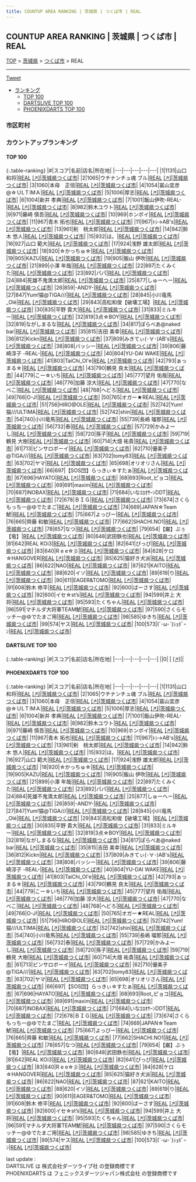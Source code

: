 ```yaml
---
title: COUNTUP AREA RANKING | 茨城県 | つくば市 | REAL
---
```

## COUNTUP AREA RANKING | 茨城県 | つくば市 | REAL

[TOP](/darts/rank/) > [茨城県](/darts/rank/茨城県/) > [つくば市](/darts/rank/茨城県/つくば市/) > REAL

___

<a href="https://twitter.com/share?ref_src=twsrc%5Etfw" data-text="COUNTUP AREA RANKING | 茨城県つくば市REAL" class="twitter-share-button" data-hashtags="DARTSLIVE,PHOENIXDARTS,darts,ダーツ" data-show-count="false">Tweet</a>

* [ランキング](#カウントアップランキング)
    * [TOP 100](#top-100)
    * [DARTSLIVE TOP 100](#dartslive-top-100)
    * [PHOENIXDARTS TOP 100](#phoenixdarts-top-100)

### 市区町村

<ul>

</ul>

### カウントアップランキング

#### TOP 100



{:.table-ranking}
|#|スコア|名前|店名|所在地|
|---|---|---|---|---|
|1|1131|<span class="rank-name-pd"><span class="pro-icon-pd"></span>山口 和将</span>|<a href="/darts/rank/shops/70726.html">REAL</a> <a href="https://vs.phoenixdarts.com/jp/shop/shopDetailInfo/s_70726?s_seq=70726">[↗]</a>|<a href="/darts/rank/茨城県/つくば市">茨城県つくば市</a>|
|2|1065|<span class="rank-name-pd">ウチナンチュ魂 ブル</span>|<a href="/darts/rank/shops/70726.html">REAL</a> <a href="https://vs.phoenixdarts.com/jp/shop/shopDetailInfo/s_70726?s_seq=70726">[↗]</a>|<a href="/darts/rank/茨城県/つくば市">茨城県つくば市</a>|
|3|1060|<span class="rank-name-pd">本母　正信</span>|<a href="/darts/rank/shops/70726.html">REAL</a> <a href="https://vs.phoenixdarts.com/jp/shop/shopDetailInfo/s_70726?s_seq=70726">[↗]</a>|<a href="/darts/rank/茨城県/つくば市">茨城県つくば市</a>|
|4|1054|<span class="rank-name-pd">冨山宜彦@☆ＵLＴIMＡ</span>|<a href="/darts/rank/shops/70726.html">REAL</a> <a href="https://vs.phoenixdarts.com/jp/shop/shopDetailInfo/s_70726?s_seq=70726">[↗]</a>|<a href="/darts/rank/茨城県/つくば市">茨城県つくば市</a>|
|5|1006|<span class="rank-name-pd">厚志</span>|<a href="/darts/rank/shops/70726.html">REAL</a> <a href="https://vs.phoenixdarts.com/jp/shop/shopDetailInfo/s_70726?s_seq=70726">[↗]</a>|<a href="/darts/rank/茨城県/つくば市">茨城県つくば市</a>|
|6|1004|<span class="rank-name-pd">新井 孝典</span>|<a href="/darts/rank/shops/70726.html">REAL</a> <a href="https://vs.phoenixdarts.com/jp/shop/shopDetailInfo/s_70726?s_seq=70726">[↗]</a>|<a href="/darts/rank/茨城県/つくば市">茨城県つくば市</a>|
|7|1001|<span class="rank-name-pd">飯山伊吹-REAL-</span>|<a href="/darts/rank/shops/70726.html">REAL</a> <a href="https://vs.phoenixdarts.com/jp/shop/shopDetailInfo/s_70726?s_seq=70726">[↗]</a>|<a href="/darts/rank/茨城県/つくば市">茨城県つくば市</a>|
|8|982|<span class="rank-name-pd">鈴木ユウト</span>|<a href="/darts/rank/shops/70726.html">REAL</a> <a href="https://vs.phoenixdarts.com/jp/shop/shopDetailInfo/s_70726?s_seq=70726">[↗]</a>|<a href="/darts/rank/茨城県/つくば市">茨城県つくば市</a>|
|9|971|<span class="rank-name-pd"><span class="pro-icon-pd"></span>藤崎 慎吾</span>|<a href="/darts/rank/shops/70726.html">REAL</a> <a href="https://vs.phoenixdarts.com/jp/shop/shopDetailInfo/s_70726?s_seq=70726">[↗]</a>|<a href="/darts/rank/茨城県/つくば市">茨城県つくば市</a>|
|10|969|<span class="rank-name-pd">ホンボイ</span>|<a href="/darts/rank/shops/70726.html">REAL</a> <a href="https://vs.phoenixdarts.com/jp/shop/shopDetailInfo/s_70726?s_seq=70726">[↗]</a>|<a href="/darts/rank/茨城県/つくば市">茨城県つくば市</a>|
|11|967|<span class="rank-name-pd">青木 拓也</span>|<a href="/darts/rank/shops/70726.html">REAL</a> <a href="https://vs.phoenixdarts.com/jp/shop/shopDetailInfo/s_70726?s_seq=70726">[↗]</a>|<a href="/darts/rank/茨城県/つくば市">茨城県つくば市</a>|
|11|967|<span class="rank-name-pd">ﾄｼ→AB&#x27;s</span>|<a href="/darts/rank/shops/70726.html">REAL</a> <a href="https://vs.phoenixdarts.com/jp/shop/shopDetailInfo/s_70726?s_seq=70726">[↗]</a>|<a href="/darts/rank/茨城県/つくば市">茨城県つくば市</a>|
|13|961|<span class="rank-name-pd">剣　桃太郎</span>|<a href="/darts/rank/shops/70726.html">REAL</a> <a href="https://vs.phoenixdarts.com/jp/shop/shopDetailInfo/s_70726?s_seq=70726">[↗]</a>|<a href="/darts/rank/茨城県/つくば市">茨城県つくば市</a>|
|14|942|<span class="rank-name-pd"><span class="pro-icon-pd"></span>鈴木 悠人</span>|<a href="/darts/rank/shops/70726.html">REAL</a> <a href="https://vs.phoenixdarts.com/jp/shop/shopDetailInfo/s_70726?s_seq=70726">[↗]</a>|<a href="/darts/rank/茨城県/つくば市">茨城県つくば市</a>|
|15|932|<span class="rank-name-pd">ほ。</span>|<a href="/darts/rank/shops/70726.html">REAL</a> <a href="https://vs.phoenixdarts.com/jp/shop/shopDetailInfo/s_70726?s_seq=70726">[↗]</a>|<a href="/darts/rank/茨城県/つくば市">茨城県つくば市</a>|
|16|927|<span class="rank-name-pd">山口 範大</span>|<a href="/darts/rank/shops/70726.html">REAL</a> <a href="https://vs.phoenixdarts.com/jp/shop/shopDetailInfo/s_70726?s_seq=70726">[↗]</a>|<a href="/darts/rank/茨城県/つくば市">茨城県つくば市</a>|
|17|924|<span class="rank-name-pd">浅野 雄太郎</span>|<a href="/darts/rank/shops/70726.html">REAL</a> <a href="https://vs.phoenixdarts.com/jp/shop/shopDetailInfo/s_70726?s_seq=70726">[↗]</a>|<a href="/darts/rank/茨城県/つくば市">茨城県つくば市</a>|
|18|920|<span class="rank-name-pd">☆かっちゅ☆</span>|<a href="/darts/rank/shops/70726.html">REAL</a> <a href="https://vs.phoenixdarts.com/jp/shop/shopDetailInfo/s_70726?s_seq=70726">[↗]</a>|<a href="/darts/rank/茨城県/つくば市">茨城県つくば市</a>|
|19|905|<span class="rank-name-pd">KAZU</span>|<a href="/darts/rank/shops/70726.html">REAL</a> <a href="https://vs.phoenixdarts.com/jp/shop/shopDetailInfo/s_70726?s_seq=70726">[↗]</a>|<a href="/darts/rank/茨城県/つくば市">茨城県つくば市</a>|
|19|905|<span class="rank-name-pd">飯山  伊吹</span>|<a href="/darts/rank/shops/70726.html">REAL</a> <a href="https://vs.phoenixdarts.com/jp/shop/shopDetailInfo/s_70726?s_seq=70726">[↗]</a>|<a href="/darts/rank/茨城県/つくば市">茨城県つくば市</a>|
|21|899|<span class="rank-name-pd"><span class="pro-icon-pd"></span>小澤 年哉</span>|<a href="/darts/rank/shops/70726.html">REAL</a> <a href="https://vs.phoenixdarts.com/jp/shop/shopDetailInfo/s_70726?s_seq=70726">[↗]</a>|<a href="/darts/rank/茨城県/つくば市">茨城県つくば市</a>|
|22|897|<span class="rank-name-pd">たくみくた</span>|<a href="/darts/rank/shops/70726.html">REAL</a> <a href="https://vs.phoenixdarts.com/jp/shop/shopDetailInfo/s_70726?s_seq=70726">[↗]</a>|<a href="/darts/rank/茨城県/つくば市">茨城県つくば市</a>|
|23|892|<span class="rank-name-pd">パパ</span>|<a href="/darts/rank/shops/70726.html">REAL</a> <a href="https://vs.phoenixdarts.com/jp/shop/shopDetailInfo/s_70726?s_seq=70726">[↗]</a>|<a href="/darts/rank/茨城県/つくば市">茨城県つくば市</a>|
|24|884|<span class="rank-name-pd">死雄不鬼満太郎</span>|<a href="/darts/rank/shops/70726.html">REAL</a> <a href="https://vs.phoenixdarts.com/jp/shop/shopDetailInfo/s_70726?s_seq=70726">[↗]</a>|<a href="/darts/rank/茨城県/つくば市">茨城県つくば市</a>|
|25|877|<span class="rank-name-pd">しゅーへー</span>|<a href="/darts/rank/shops/70726.html">REAL</a> <a href="https://vs.phoenixdarts.com/jp/shop/shopDetailInfo/s_70726?s_seq=70726">[↗]</a>|<a href="/darts/rank/茨城県/つくば市">茨城県つくば市</a>|
|26|859|<span class="rank-name-pd">-ANDY-</span>|<a href="/darts/rank/shops/70726.html">REAL</a> <a href="https://vs.phoenixdarts.com/jp/shop/shopDetailInfo/s_70726?s_seq=70726">[↗]</a>|<a href="/darts/rank/茨城県/つくば市">茨城県つくば市</a>|
|27|847|<span class="rank-name-pd">Yum!猫@TIGA///</span>|<a href="/darts/rank/shops/70726.html">REAL</a> <a href="https://vs.phoenixdarts.com/jp/shop/shopDetailInfo/s_70726?s_seq=70726">[↗]</a>|<a href="/darts/rank/茨城県/つくば市">茨城県つくば市</a>|
|28|845|<span class="rank-name-pd">小川竜馬_Olé</span>|<a href="/darts/rank/shops/70726.html">REAL</a> <a href="https://vs.phoenixdarts.com/jp/shop/shopDetailInfo/s_70726?s_seq=70726">[↗]</a>|<a href="/darts/rank/茨城県/つくば市">茨城県つくば市</a>|
|29|843|<span class="rank-name-pd">高松和俊【破壊工場】</span>|<a href="/darts/rank/shops/70726.html">REAL</a> <a href="https://vs.phoenixdarts.com/jp/shop/shopDetailInfo/s_70726?s_seq=70726">[↗]</a>|<a href="/darts/rank/茨城県/つくば市">茨城県つくば市</a>|
|30|835|<span class="rank-name-pd"><span class="pro-icon-pd"></span>平野 貴大</span>|<a href="/darts/rank/shops/70726.html">REAL</a> <a href="https://vs.phoenixdarts.com/jp/shop/shopDetailInfo/s_70726?s_seq=70726">[↗]</a>|<a href="/darts/rank/茨城県/つくば市">茨城県つくば市</a>|
|31|833|<span class="rank-name-pd">ミルキー</span>|<a href="/darts/rank/shops/70726.html">REAL</a> <a href="https://vs.phoenixdarts.com/jp/shop/shopDetailInfo/s_70726?s_seq=70726">[↗]</a>|<a href="/darts/rank/茨城県/つくば市">茨城県つくば市</a>|
|32|819|<span class="rank-name-pd">3点☆BOY</span>|<a href="/darts/rank/shops/70726.html">REAL</a> <a href="https://vs.phoenixdarts.com/jp/shop/shopDetailInfo/s_70726?s_seq=70726">[↗]</a>|<a href="/darts/rank/茨城県/つくば市">茨城県つくば市</a>|
|32|819|<span class="rank-name-pd">ながしまるな</span>|<a href="/darts/rank/shops/70726.html">REAL</a> <a href="https://vs.phoenixdarts.com/jp/shop/shopDetailInfo/s_70726?s_seq=70726">[↗]</a>|<a href="/darts/rank/茨城県/つくば市">茨城県つくば市</a>|
|34|817|<span class="rank-name-pd">ぽらべあ@naked bar</span>|<a href="/darts/rank/shops/70726.html">REAL</a> <a href="https://vs.phoenixdarts.com/jp/shop/shopDetailInfo/s_70726?s_seq=70726">[↗]</a>|<a href="/darts/rank/茨城県/つくば市">茨城県つくば市</a>|
|35|815|<span class="rank-name-pd"><span class="pro-icon-pd"></span>吉田 美幸</span>|<a href="/darts/rank/shops/70726.html">REAL</a> <a href="https://vs.phoenixdarts.com/jp/shop/shopDetailInfo/s_70726?s_seq=70726">[↗]</a>|<a href="/darts/rank/茨城県/つくば市">茨城県つくば市</a>|
|36|812|<span class="rank-name-pd">Kickn</span>|<a href="/darts/rank/shops/70726.html">REAL</a> <a href="https://vs.phoenixdarts.com/jp/shop/shopDetailInfo/s_70726?s_seq=70726">[↗]</a>|<a href="/darts/rank/茨城県/つくば市">茨城県つくば市</a>|
|37|809|<span class="rank-name-pd">みきてぃ(･∀･)AB&#x27;s</span>|<a href="/darts/rank/shops/70726.html">REAL</a> <a href="https://vs.phoenixdarts.com/jp/shop/shopDetailInfo/s_70726?s_seq=70726">[↗]</a>|<a href="/darts/rank/茨城県/つくば市">茨城県つくば市</a>|
|38|808|<span class="rank-name-pd">バッシー</span>|<a href="/darts/rank/shops/70726.html">REAL</a> <a href="https://vs.phoenixdarts.com/jp/shop/shopDetailInfo/s_70726?s_seq=70726">[↗]</a>|<a href="/darts/rank/茨城県/つくば市">茨城県つくば市</a>|
|39|806|<span class="rank-name-pd">藤崎淳子 -REAL-</span>|<a href="/darts/rank/shops/70726.html">REAL</a> <a href="https://vs.phoenixdarts.com/jp/shop/shopDetailInfo/s_70726?s_seq=70726">[↗]</a>|<a href="/darts/rank/茨城県/つくば市">茨城県つくば市</a>|
|40|804|<span class="rank-name-pd">YU-DAI  WAKE</span>|<a href="/darts/rank/shops/70726.html">REAL</a> <a href="https://vs.phoenixdarts.com/jp/shop/shopDetailInfo/s_70726?s_seq=70726">[↗]</a>|<a href="/darts/rank/茨城県/つくば市">茨城県つくば市</a>|
|41|803|<span class="rank-name-pd">TaiChi_Ol&#x27;e</span>|<a href="/darts/rank/shops/70726.html">REAL</a> <a href="https://vs.phoenixdarts.com/jp/shop/shopDetailInfo/s_70726?s_seq=70726">[↗]</a>|<a href="/darts/rank/茨城県/つくば市">茨城県つくば市</a>|
|42|793|<span class="rank-name-pd">ぁっまる☆</span>|<a href="/darts/rank/shops/70726.html">REAL</a> <a href="https://vs.phoenixdarts.com/jp/shop/shopDetailInfo/s_70726?s_seq=70726">[↗]</a>|<a href="/darts/rank/茨城県/つくば市">茨城県つくば市</a>|
|43|790|<span class="rank-name-pd">鶴見 良太</span>|<a href="/darts/rank/shops/70726.html">REAL</a> <a href="https://vs.phoenixdarts.com/jp/shop/shopDetailInfo/s_70726?s_seq=70726">[↗]</a>|<a href="/darts/rank/茨城県/つくば市">茨城県つくば市</a>|
|44|779|<span class="rank-name-pd">こー☆いち</span>|<a href="/darts/rank/shops/70726.html">REAL</a> <a href="https://vs.phoenixdarts.com/jp/shop/shopDetailInfo/s_70726?s_seq=70726">[↗]</a>|<a href="/darts/rank/茨城県/つくば市">茨城県つくば市</a>|
|45|777|<span class="rank-name-pd">望月 佑哉</span>|<a href="/darts/rank/shops/70726.html">REAL</a> <a href="https://vs.phoenixdarts.com/jp/shop/shopDetailInfo/s_70726?s_seq=70726">[↗]</a>|<a href="/darts/rank/茨城県/つくば市">茨城県つくば市</a>|
|46|776|<span class="rank-name-pd"><span class="pro-icon-pd"></span>加藤 涼大</span>|<a href="/darts/rank/shops/70726.html">REAL</a> <a href="https://vs.phoenixdarts.com/jp/shop/shopDetailInfo/s_70726?s_seq=70726">[↗]</a>|<a href="/darts/rank/茨城県/つくば市">茨城県つくば市</a>|
|47|770|<span class="rank-name-pd">なべこ</span>|<a href="/darts/rank/shops/70726.html">REAL</a> <a href="https://vs.phoenixdarts.com/jp/shop/shopDetailInfo/s_70726?s_seq=70726">[↗]</a>|<a href="/darts/rank/茨城県/つくば市">茨城県つくば市</a>|
|48|768|<span class="rank-name-pd">へどろ</span>|<a href="/darts/rank/shops/70726.html">REAL</a> <a href="https://vs.phoenixdarts.com/jp/shop/shopDetailInfo/s_70726?s_seq=70726">[↗]</a>|<a href="/darts/rank/茨城県/つくば市">茨城県つくば市</a>|
|49|766|<span class="rank-name-pd">O-J!</span>|<a href="/darts/rank/shops/70726.html">REAL</a> <a href="https://vs.phoenixdarts.com/jp/shop/shopDetailInfo/s_70726?s_seq=70726">[↗]</a>|<a href="/darts/rank/茨城県/つくば市">茨城県つくば市</a>|
|50|765|<span class="rank-name-pd">オガー★REAL</span>|<a href="/darts/rank/shops/70726.html">REAL</a> <a href="https://vs.phoenixdarts.com/jp/shop/shopDetailInfo/s_70726?s_seq=70726">[↗]</a>|<a href="/darts/rank/茨城県/つくば市">茨城県つくば市</a>|
|51|756|<span class="rank-name-pd">HIRO@OLE</span>|<a href="/darts/rank/shops/70726.html">REAL</a> <a href="https://vs.phoenixdarts.com/jp/shop/shopDetailInfo/s_70726?s_seq=70726">[↗]</a>|<a href="/darts/rank/茨城県/つくば市">茨城県つくば市</a>|
|52|742|<span class="rank-name-pd">Yum!猫///ULTIMA</span>|<a href="/darts/rank/shops/70726.html">REAL</a> <a href="https://vs.phoenixdarts.com/jp/shop/shopDetailInfo/s_70726?s_seq=70726">[↗]</a>|<a href="/darts/rank/茨城県/つくば市">茨城県つくば市</a>|
|52|742|<span class="rank-name-pd">shin</span>|<a href="/darts/rank/shops/70726.html">REAL</a> <a href="https://vs.phoenixdarts.com/jp/shop/shopDetailInfo/s_70726?s_seq=70726">[↗]</a>|<a href="/darts/rank/茨城県/つくば市">茨城県つくば市</a>|
|54|740|<span class="rank-name-pd">小川竜馬</span>|<a href="/darts/rank/shops/70726.html">REAL</a> <a href="https://vs.phoenixdarts.com/jp/shop/shopDetailInfo/s_70726?s_seq=70726">[↗]</a>|<a href="/darts/rank/茨城県/つくば市">茨城県つくば市</a>|
|55|739|<span class="rank-name-pd"><span class="pro-icon-pd"></span>長嶋 瑠那</span>|<a href="/darts/rank/shops/70726.html">REAL</a> <a href="https://vs.phoenixdarts.com/jp/shop/shopDetailInfo/s_70726?s_seq=70726">[↗]</a>|<a href="/darts/rank/茨城県/つくば市">茨城県つくば市</a>|
|56|732|<span class="rank-name-pd">泰</span>|<a href="/darts/rank/shops/70726.html">REAL</a> <a href="https://vs.phoenixdarts.com/jp/shop/shopDetailInfo/s_70726?s_seq=70726">[↗]</a>|<a href="/darts/rank/茨城県/つくば市">茨城県つくば市</a>|
|57|729|<span class="rank-name-pd">かみよーし</span>|<a href="/darts/rank/shops/70726.html">REAL</a> <a href="https://vs.phoenixdarts.com/jp/shop/shopDetailInfo/s_70726?s_seq=70726">[↗]</a>|<a href="/darts/rank/茨城県/つくば市">茨城県つくば市</a>|
|58|720|<span class="rank-name-pd">孫子</span>|<a href="/darts/rank/shops/70726.html">REAL</a> <a href="https://vs.phoenixdarts.com/jp/shop/shopDetailInfo/s_70726?s_seq=70726">[↗]</a>|<a href="/darts/rank/茨城県/つくば市">茨城県つくば市</a>|
|59|719|<span class="rank-name-pd"><span class="pro-icon-pd"></span>鶴見 大樹</span>|<a href="/darts/rank/shops/70726.html">REAL</a> <a href="https://vs.phoenixdarts.com/jp/shop/shopDetailInfo/s_70726?s_seq=70726">[↗]</a>|<a href="/darts/rank/茨城県/つくば市">茨城県つくば市</a>|
|60|714|<span class="rank-name-pd"><span class="pro-icon-pd"></span>大畑 祐貴</span>|<a href="/darts/rank/shops/70726.html">REAL</a> <a href="https://vs.phoenixdarts.com/jp/shop/shopDetailInfo/s_70726?s_seq=70726">[↗]</a>|<a href="/darts/rank/茨城県/つくば市">茨城県つくば市</a>|
|61|713|<span class="rank-name-pd">ピンサロボーイ</span>|<a href="/darts/rank/shops/70726.html">REAL</a> <a href="https://vs.phoenixdarts.com/jp/shop/shopDetailInfo/s_70726?s_seq=70726">[↗]</a>|<a href="/darts/rank/茨城県/つくば市">茨城県つくば市</a>|
|62|710|<span class="rank-name-pd">優美子@TIGA///</span>|<a href="/darts/rank/shops/70726.html">REAL</a> <a href="https://vs.phoenixdarts.com/jp/shop/shopDetailInfo/s_70726?s_seq=70726">[↗]</a>|<a href="/darts/rank/茨城県/つくば市">茨城県つくば市</a>|
|63|702|<span class="rank-name-pd">tomy83</span>|<a href="/darts/rank/shops/70726.html">REAL</a> <a href="https://vs.phoenixdarts.com/jp/shop/shopDetailInfo/s_70726?s_seq=70726">[↗]</a>|<a href="/darts/rank/茨城県/つくば市">茨城県つくば市</a>|
|63|702|<span class="rank-name-pd">ヤマ</span>|<a href="/darts/rank/shops/70726.html">REAL</a> <a href="https://vs.phoenixdarts.com/jp/shop/shopDetailInfo/s_70726?s_seq=70726">[↗]</a>|<a href="/darts/rank/茨城県/つくば市">茨城県つくば市</a>|
|65|698|<span class="rank-name-pd">オリオリさん</span>|<a href="/darts/rank/shops/70726.html">REAL</a> <a href="https://vs.phoenixdarts.com/jp/shop/shopDetailInfo/s_70726?s_seq=70726">[↗]</a>|<a href="/darts/rank/茨城県/つくば市">茨城県つくば市</a>|
|66|697|<span class="rank-name-pd">【SOS団】らっきぃ☆すたぁ</span>|<a href="/darts/rank/shops/70726.html">REAL</a> <a href="https://vs.phoenixdarts.com/jp/shop/shopDetailInfo/s_70726?s_seq=70726">[↗]</a>|<a href="/darts/rank/茨城県/つくば市">茨城県つくば市</a>|
|67|696|<span class="rank-name-pd">HAYATO</span>|<a href="/darts/rank/shops/70726.html">REAL</a> <a href="https://vs.phoenixdarts.com/jp/shop/shopDetailInfo/s_70726?s_seq=70726">[↗]</a>|<a href="/darts/rank/茨城県/つくば市">茨城県つくば市</a>|
|68|693|<span class="rank-name-pd">Root_ピョコ</span>|<a href="/darts/rank/shops/70726.html">REAL</a> <a href="https://vs.phoenixdarts.com/jp/shop/shopDetailInfo/s_70726?s_seq=70726">[↗]</a>|<a href="/darts/rank/茨城県/つくば市">茨城県つくば市</a>|
|69|691|<span class="rank-name-pd">maxim</span>|<a href="/darts/rank/shops/70726.html">REAL</a> <a href="https://vs.phoenixdarts.com/jp/shop/shopDetailInfo/s_70726?s_seq=70726">[↗]</a>|<a href="/darts/rank/茨城県/つくば市">茨城県つくば市</a>|
|70|687|<span class="rank-name-pd">INOBAX</span>|<a href="/darts/rank/shops/70726.html">REAL</a> <a href="https://vs.phoenixdarts.com/jp/shop/shopDetailInfo/s_70726?s_seq=70726">[↗]</a>|<a href="/darts/rank/茨城県/つくば市">茨城県つくば市</a>|
|71|684|<span class="rank-name-pd">いなｴﾛｵｻｰﾝDDT</span>|<a href="/darts/rank/shops/70726.html">REAL</a> <a href="https://vs.phoenixdarts.com/jp/shop/shopDetailInfo/s_70726?s_seq=70726">[↗]</a>|<a href="/darts/rank/茨城県/つくば市">茨城県つくば市</a>|
|72|678|<span class="rank-name-pd">ＢＩＧ</span>|<a href="/darts/rank/shops/70726.html">REAL</a> <a href="https://vs.phoenixdarts.com/jp/shop/shopDetailInfo/s_70726?s_seq=70726">[↗]</a>|<a href="/darts/rank/茨城県/つくば市">茨城県つくば市</a>|
|73|674|<span class="rank-name-pd">さくらもっちー@ゆでたまご</span>|<a href="/darts/rank/shops/70726.html">REAL</a> <a href="https://vs.phoenixdarts.com/jp/shop/shopDetailInfo/s_70726?s_seq=70726">[↗]</a>|<a href="/darts/rank/茨城県/つくば市">茨城県つくば市</a>|
|74|669|<span class="rank-name-pd">JAPAN☆Team鯱</span>|<a href="/darts/rank/shops/70726.html">REAL</a> <a href="https://vs.phoenixdarts.com/jp/shop/shopDetailInfo/s_70726?s_seq=70726">[↗]</a>|<a href="/darts/rank/茨城県/つくば市">茨城県つくば市</a>|
|75|667|<span class="rank-name-pd">よっぴー</span>|<a href="/darts/rank/shops/70726.html">REAL</a> <a href="https://vs.phoenixdarts.com/jp/shop/shopDetailInfo/s_70726?s_seq=70726">[↗]</a>|<a href="/darts/rank/茨城県/つくば市">茨城県つくば市</a>|
|76|665|<span class="rank-name-pd"><span class="pro-icon-pd"></span>齊藤 和敏</span>|<a href="/darts/rank/shops/70726.html">REAL</a> <a href="https://vs.phoenixdarts.com/jp/shop/shopDetailInfo/s_70726?s_seq=70726">[↗]</a>|<a href="/darts/rank/茨城県/つくば市">茨城県つくば市</a>|
|77|662|<span class="rank-name-pd">SHACHI.NO1</span>|<a href="/darts/rank/shops/70726.html">REAL</a> <a href="https://vs.phoenixdarts.com/jp/shop/shopDetailInfo/s_70726?s_seq=70726">[↗]</a>|<a href="/darts/rank/茨城県/つくば市">茨城県つくば市</a>|
|78|657|<span class="rank-name-pd">なつ</span>|<a href="/darts/rank/shops/70726.html">REAL</a> <a href="https://vs.phoenixdarts.com/jp/shop/shopDetailInfo/s_70726?s_seq=70726">[↗]</a>|<a href="/darts/rank/茨城県/つくば市">茨城県つくば市</a>|
|79|654|<span class="rank-name-pd">【巌】ぶぅ【竜】</span>|<a href="/darts/rank/shops/70726.html">REAL</a> <a href="https://vs.phoenixdarts.com/jp/shop/shopDetailInfo/s_70726?s_seq=70726">[↗]</a>|<a href="/darts/rank/茨城県/つくば市">茨城県つくば市</a>|
|80|648|<span class="rank-name-pd">武田鉄也</span>|<a href="/darts/rank/shops/70726.html">REAL</a> <a href="https://vs.phoenixdarts.com/jp/shop/shopDetailInfo/s_70726?s_seq=70726">[↗]</a>|<a href="/darts/rank/茨城県/つくば市">茨城県つくば市</a>|
|81|642|<span class="rank-name-pd">REAL KOi3</span>|<a href="/darts/rank/shops/70726.html">REAL</a> <a href="https://vs.phoenixdarts.com/jp/shop/shopDetailInfo/s_70726?s_seq=70726">[↗]</a>|<a href="/darts/rank/茨城県/つくば市">茨城県つくば市</a>|
|82|641|<span class="rank-name-pd">ぴっぴ</span>|<a href="/darts/rank/shops/70726.html">REAL</a> <a href="https://vs.phoenixdarts.com/jp/shop/shopDetailInfo/s_70726?s_seq=70726">[↗]</a>|<a href="/darts/rank/茨城県/つくば市">茨城県つくば市</a>|
|83|640|<span class="rank-name-pd">R e e☆彡</span>|<a href="/darts/rank/shops/70726.html">REAL</a> <a href="https://vs.phoenixdarts.com/jp/shop/shopDetailInfo/s_70726?s_seq=70726">[↗]</a>|<a href="/darts/rank/茨城県/つくば市">茨城県つくば市</a>|
|84|628|<span class="rank-name-pd">ケロ☆HANGOVER</span>|<a href="/darts/rank/shops/70726.html">REAL</a> <a href="https://vs.phoenixdarts.com/jp/shop/shopDetailInfo/s_70726?s_seq=70726">[↗]</a>|<a href="/darts/rank/茨城県/つくば市">茨城県つくば市</a>|
|85|625|<span class="rank-name-pd">猫好き犬派</span>|<a href="/darts/rank/shops/70726.html">REAL</a> <a href="https://vs.phoenixdarts.com/jp/shop/shopDetailInfo/s_70726?s_seq=70726">[↗]</a>|<a href="/darts/rank/茨城県/つくば市">茨城県つくば市</a>|
|86|622|<span class="rank-name-pd">NAO</span>|<a href="/darts/rank/shops/70726.html">REAL</a> <a href="https://vs.phoenixdarts.com/jp/shop/shopDetailInfo/s_70726?s_seq=70726">[↗]</a>|<a href="/darts/rank/茨城県/つくば市">茨城県つくば市</a>|
|87|621|<span class="rank-name-pd">KAITO</span>|<a href="/darts/rank/shops/70726.html">REAL</a> <a href="https://vs.phoenixdarts.com/jp/shop/shopDetailInfo/s_70726?s_seq=70726">[↗]</a>|<a href="/darts/rank/茨城県/つくば市">茨城県つくば市</a>|
|88|620|<span class="rank-name-pd">イソ</span>|<a href="/darts/rank/shops/70726.html">REAL</a> <a href="https://vs.phoenixdarts.com/jp/shop/shopDetailInfo/s_70726?s_seq=70726">[↗]</a>|<a href="/darts/rank/茨城県/つくば市">茨城県つくば市</a>|
|89|619|<span class="rank-name-pd">り</span>|<a href="/darts/rank/shops/70726.html">REAL</a> <a href="https://vs.phoenixdarts.com/jp/shop/shopDetailInfo/s_70726?s_seq=70726">[↗]</a>|<a href="/darts/rank/茨城県/つくば市">茨城県つくば市</a>|
|90|611|<span class="rank-name-pd">EAGER&amp;TOMO</span>|<a href="/darts/rank/shops/70726.html">REAL</a> <a href="https://vs.phoenixdarts.com/jp/shop/shopDetailInfo/s_70726?s_seq=70726">[↗]</a>|<a href="/darts/rank/茨城県/つくば市">茨城県つくば市</a>|
|91|608|<span class="rank-name-pd"><span class="pro-icon-pd"></span>鈴木 修平</span>|<a href="/darts/rank/shops/70726.html">REAL</a> <a href="https://vs.phoenixdarts.com/jp/shop/shopDetailInfo/s_70726?s_seq=70726">[↗]</a>|<a href="/darts/rank/茨城県/つくば市">茨城県つくば市</a>|
|92|600|<span class="rank-name-pd">ばーさす</span>|<a href="/darts/rank/shops/70726.html">REAL</a> <a href="https://vs.phoenixdarts.com/jp/shop/shopDetailInfo/s_70726?s_seq=70726">[↗]</a>|<a href="/darts/rank/茨城県/つくば市">茨城県つくば市</a>|
|92|600|<span class="rank-name-pd">イセ☆st’s</span>|<a href="/darts/rank/shops/70726.html">REAL</a> <a href="https://vs.phoenixdarts.com/jp/shop/shopDetailInfo/s_70726?s_seq=70726">[↗]</a>|<a href="/darts/rank/茨城県/つくば市">茨城県つくば市</a>|
|94|599|<span class="rank-name-pd">井上 大将</span>|<a href="/darts/rank/shops/70726.html">REAL</a> <a href="https://vs.phoenixdarts.com/jp/shop/shopDetailInfo/s_70726?s_seq=70726">[↗]</a>|<a href="/darts/rank/茨城県/つくば市">茨城県つくば市</a>|
|95|593|<span class="rank-name-pd">たくちゃん</span>|<a href="/darts/rank/shops/70726.html">REAL</a> <a href="https://vs.phoenixdarts.com/jp/shop/shopDetailInfo/s_70726?s_seq=70726">[↗]</a>|<a href="/darts/rank/茨城県/つくば市">茨城県つくば市</a>|
|96|591|<span class="rank-name-pd">マチルダ大将軍TEAM鯱</span>|<a href="/darts/rank/shops/70726.html">REAL</a> <a href="https://vs.phoenixdarts.com/jp/shop/shopDetailInfo/s_70726?s_seq=70726">[↗]</a>|<a href="/darts/rank/茨城県/つくば市">茨城県つくば市</a>|
|97|590|<span class="rank-name-pd">さくらモッチー@ゆでたまご用</span>|<a href="/darts/rank/shops/70726.html">REAL</a> <a href="https://vs.phoenixdarts.com/jp/shop/shopDetailInfo/s_70726?s_seq=70726">[↗]</a>|<a href="/darts/rank/茨城県/つくば市">茨城県つくば市</a>|
|98|585|<span class="rank-name-pd">ゆきち</span>|<a href="/darts/rank/shops/70726.html">REAL</a> <a href="https://vs.phoenixdarts.com/jp/shop/shopDetailInfo/s_70726?s_seq=70726">[↗]</a>|<a href="/darts/rank/茨城県/つくば市">茨城県つくば市</a>|
|99|574|<span class="rank-name-pd">ヤス</span>|<a href="/darts/rank/shops/70726.html">REAL</a> <a href="https://vs.phoenixdarts.com/jp/shop/shopDetailInfo/s_70726?s_seq=70726">[↗]</a>|<a href="/darts/rank/茨城県/つくば市">茨城県つくば市</a>|
|100|573|<span class="rank-name-pd">(´･ω･`)ｼｮﾎﾞｰﾝ</span>|<a href="/darts/rank/shops/70726.html">REAL</a> <a href="https://vs.phoenixdarts.com/jp/shop/shopDetailInfo/s_70726?s_seq=70726">[↗]</a>|<a href="/darts/rank/茨城県/つくば市">茨城県つくば市</a>|


#### DARTSLIVE TOP 100



{:.table-ranking}
|#|スコア|名前|店名|所在地|
|---|---|---|---|---|
||0|<span class="rank-name-dl"> </span>|<a href="/darts/rank/shops/.html"></a> <a href="">[↗]</a>|<a href="/darts/rank//"></a>|


#### PHOENIXDARTS TOP 100



{:.table-ranking}
|#|スコア|名前|店名|所在地|
|---|---|---|---|---|
|1|1131|<span class="rank-name-pd"><span class="pro-icon-pd"></span>山口 和将</span>|<a href="/darts/rank/shops/70726.html">REAL</a> <a href="https://vs.phoenixdarts.com/jp/shop/shopDetailInfo/s_70726?s_seq=70726">[↗]</a>|<a href="/darts/rank/茨城県/つくば市">茨城県つくば市</a>|
|2|1065|<span class="rank-name-pd">ウチナンチュ魂 ブル</span>|<a href="/darts/rank/shops/70726.html">REAL</a> <a href="https://vs.phoenixdarts.com/jp/shop/shopDetailInfo/s_70726?s_seq=70726">[↗]</a>|<a href="/darts/rank/茨城県/つくば市">茨城県つくば市</a>|
|3|1060|<span class="rank-name-pd">本母　正信</span>|<a href="/darts/rank/shops/70726.html">REAL</a> <a href="https://vs.phoenixdarts.com/jp/shop/shopDetailInfo/s_70726?s_seq=70726">[↗]</a>|<a href="/darts/rank/茨城県/つくば市">茨城県つくば市</a>|
|4|1054|<span class="rank-name-pd">冨山宜彦@☆ＵLＴIMＡ</span>|<a href="/darts/rank/shops/70726.html">REAL</a> <a href="https://vs.phoenixdarts.com/jp/shop/shopDetailInfo/s_70726?s_seq=70726">[↗]</a>|<a href="/darts/rank/茨城県/つくば市">茨城県つくば市</a>|
|5|1006|<span class="rank-name-pd">厚志</span>|<a href="/darts/rank/shops/70726.html">REAL</a> <a href="https://vs.phoenixdarts.com/jp/shop/shopDetailInfo/s_70726?s_seq=70726">[↗]</a>|<a href="/darts/rank/茨城県/つくば市">茨城県つくば市</a>|
|6|1004|<span class="rank-name-pd">新井 孝典</span>|<a href="/darts/rank/shops/70726.html">REAL</a> <a href="https://vs.phoenixdarts.com/jp/shop/shopDetailInfo/s_70726?s_seq=70726">[↗]</a>|<a href="/darts/rank/茨城県/つくば市">茨城県つくば市</a>|
|7|1001|<span class="rank-name-pd">飯山伊吹-REAL-</span>|<a href="/darts/rank/shops/70726.html">REAL</a> <a href="https://vs.phoenixdarts.com/jp/shop/shopDetailInfo/s_70726?s_seq=70726">[↗]</a>|<a href="/darts/rank/茨城県/つくば市">茨城県つくば市</a>|
|8|982|<span class="rank-name-pd">鈴木ユウト</span>|<a href="/darts/rank/shops/70726.html">REAL</a> <a href="https://vs.phoenixdarts.com/jp/shop/shopDetailInfo/s_70726?s_seq=70726">[↗]</a>|<a href="/darts/rank/茨城県/つくば市">茨城県つくば市</a>|
|9|971|<span class="rank-name-pd"><span class="pro-icon-pd"></span>藤崎 慎吾</span>|<a href="/darts/rank/shops/70726.html">REAL</a> <a href="https://vs.phoenixdarts.com/jp/shop/shopDetailInfo/s_70726?s_seq=70726">[↗]</a>|<a href="/darts/rank/茨城県/つくば市">茨城県つくば市</a>|
|10|969|<span class="rank-name-pd">ホンボイ</span>|<a href="/darts/rank/shops/70726.html">REAL</a> <a href="https://vs.phoenixdarts.com/jp/shop/shopDetailInfo/s_70726?s_seq=70726">[↗]</a>|<a href="/darts/rank/茨城県/つくば市">茨城県つくば市</a>|
|11|967|<span class="rank-name-pd">青木 拓也</span>|<a href="/darts/rank/shops/70726.html">REAL</a> <a href="https://vs.phoenixdarts.com/jp/shop/shopDetailInfo/s_70726?s_seq=70726">[↗]</a>|<a href="/darts/rank/茨城県/つくば市">茨城県つくば市</a>|
|11|967|<span class="rank-name-pd">ﾄｼ→AB&#x27;s</span>|<a href="/darts/rank/shops/70726.html">REAL</a> <a href="https://vs.phoenixdarts.com/jp/shop/shopDetailInfo/s_70726?s_seq=70726">[↗]</a>|<a href="/darts/rank/茨城県/つくば市">茨城県つくば市</a>|
|13|961|<span class="rank-name-pd">剣　桃太郎</span>|<a href="/darts/rank/shops/70726.html">REAL</a> <a href="https://vs.phoenixdarts.com/jp/shop/shopDetailInfo/s_70726?s_seq=70726">[↗]</a>|<a href="/darts/rank/茨城県/つくば市">茨城県つくば市</a>|
|14|942|<span class="rank-name-pd"><span class="pro-icon-pd"></span>鈴木 悠人</span>|<a href="/darts/rank/shops/70726.html">REAL</a> <a href="https://vs.phoenixdarts.com/jp/shop/shopDetailInfo/s_70726?s_seq=70726">[↗]</a>|<a href="/darts/rank/茨城県/つくば市">茨城県つくば市</a>|
|15|932|<span class="rank-name-pd">ほ。</span>|<a href="/darts/rank/shops/70726.html">REAL</a> <a href="https://vs.phoenixdarts.com/jp/shop/shopDetailInfo/s_70726?s_seq=70726">[↗]</a>|<a href="/darts/rank/茨城県/つくば市">茨城県つくば市</a>|
|16|927|<span class="rank-name-pd">山口 範大</span>|<a href="/darts/rank/shops/70726.html">REAL</a> <a href="https://vs.phoenixdarts.com/jp/shop/shopDetailInfo/s_70726?s_seq=70726">[↗]</a>|<a href="/darts/rank/茨城県/つくば市">茨城県つくば市</a>|
|17|924|<span class="rank-name-pd">浅野 雄太郎</span>|<a href="/darts/rank/shops/70726.html">REAL</a> <a href="https://vs.phoenixdarts.com/jp/shop/shopDetailInfo/s_70726?s_seq=70726">[↗]</a>|<a href="/darts/rank/茨城県/つくば市">茨城県つくば市</a>|
|18|920|<span class="rank-name-pd">☆かっちゅ☆</span>|<a href="/darts/rank/shops/70726.html">REAL</a> <a href="https://vs.phoenixdarts.com/jp/shop/shopDetailInfo/s_70726?s_seq=70726">[↗]</a>|<a href="/darts/rank/茨城県/つくば市">茨城県つくば市</a>|
|19|905|<span class="rank-name-pd">KAZU</span>|<a href="/darts/rank/shops/70726.html">REAL</a> <a href="https://vs.phoenixdarts.com/jp/shop/shopDetailInfo/s_70726?s_seq=70726">[↗]</a>|<a href="/darts/rank/茨城県/つくば市">茨城県つくば市</a>|
|19|905|<span class="rank-name-pd">飯山  伊吹</span>|<a href="/darts/rank/shops/70726.html">REAL</a> <a href="https://vs.phoenixdarts.com/jp/shop/shopDetailInfo/s_70726?s_seq=70726">[↗]</a>|<a href="/darts/rank/茨城県/つくば市">茨城県つくば市</a>|
|21|899|<span class="rank-name-pd"><span class="pro-icon-pd"></span>小澤 年哉</span>|<a href="/darts/rank/shops/70726.html">REAL</a> <a href="https://vs.phoenixdarts.com/jp/shop/shopDetailInfo/s_70726?s_seq=70726">[↗]</a>|<a href="/darts/rank/茨城県/つくば市">茨城県つくば市</a>|
|22|897|<span class="rank-name-pd">たくみくた</span>|<a href="/darts/rank/shops/70726.html">REAL</a> <a href="https://vs.phoenixdarts.com/jp/shop/shopDetailInfo/s_70726?s_seq=70726">[↗]</a>|<a href="/darts/rank/茨城県/つくば市">茨城県つくば市</a>|
|23|892|<span class="rank-name-pd">パパ</span>|<a href="/darts/rank/shops/70726.html">REAL</a> <a href="https://vs.phoenixdarts.com/jp/shop/shopDetailInfo/s_70726?s_seq=70726">[↗]</a>|<a href="/darts/rank/茨城県/つくば市">茨城県つくば市</a>|
|24|884|<span class="rank-name-pd">死雄不鬼満太郎</span>|<a href="/darts/rank/shops/70726.html">REAL</a> <a href="https://vs.phoenixdarts.com/jp/shop/shopDetailInfo/s_70726?s_seq=70726">[↗]</a>|<a href="/darts/rank/茨城県/つくば市">茨城県つくば市</a>|
|25|877|<span class="rank-name-pd">しゅーへー</span>|<a href="/darts/rank/shops/70726.html">REAL</a> <a href="https://vs.phoenixdarts.com/jp/shop/shopDetailInfo/s_70726?s_seq=70726">[↗]</a>|<a href="/darts/rank/茨城県/つくば市">茨城県つくば市</a>|
|26|859|<span class="rank-name-pd">-ANDY-</span>|<a href="/darts/rank/shops/70726.html">REAL</a> <a href="https://vs.phoenixdarts.com/jp/shop/shopDetailInfo/s_70726?s_seq=70726">[↗]</a>|<a href="/darts/rank/茨城県/つくば市">茨城県つくば市</a>|
|27|847|<span class="rank-name-pd">Yum!猫@TIGA///</span>|<a href="/darts/rank/shops/70726.html">REAL</a> <a href="https://vs.phoenixdarts.com/jp/shop/shopDetailInfo/s_70726?s_seq=70726">[↗]</a>|<a href="/darts/rank/茨城県/つくば市">茨城県つくば市</a>|
|28|845|<span class="rank-name-pd">小川竜馬_Olé</span>|<a href="/darts/rank/shops/70726.html">REAL</a> <a href="https://vs.phoenixdarts.com/jp/shop/shopDetailInfo/s_70726?s_seq=70726">[↗]</a>|<a href="/darts/rank/茨城県/つくば市">茨城県つくば市</a>|
|29|843|<span class="rank-name-pd">高松和俊【破壊工場】</span>|<a href="/darts/rank/shops/70726.html">REAL</a> <a href="https://vs.phoenixdarts.com/jp/shop/shopDetailInfo/s_70726?s_seq=70726">[↗]</a>|<a href="/darts/rank/茨城県/つくば市">茨城県つくば市</a>|
|30|835|<span class="rank-name-pd"><span class="pro-icon-pd"></span>平野 貴大</span>|<a href="/darts/rank/shops/70726.html">REAL</a> <a href="https://vs.phoenixdarts.com/jp/shop/shopDetailInfo/s_70726?s_seq=70726">[↗]</a>|<a href="/darts/rank/茨城県/つくば市">茨城県つくば市</a>|
|31|833|<span class="rank-name-pd">ミルキー</span>|<a href="/darts/rank/shops/70726.html">REAL</a> <a href="https://vs.phoenixdarts.com/jp/shop/shopDetailInfo/s_70726?s_seq=70726">[↗]</a>|<a href="/darts/rank/茨城県/つくば市">茨城県つくば市</a>|
|32|819|<span class="rank-name-pd">3点☆BOY</span>|<a href="/darts/rank/shops/70726.html">REAL</a> <a href="https://vs.phoenixdarts.com/jp/shop/shopDetailInfo/s_70726?s_seq=70726">[↗]</a>|<a href="/darts/rank/茨城県/つくば市">茨城県つくば市</a>|
|32|819|<span class="rank-name-pd">ながしまるな</span>|<a href="/darts/rank/shops/70726.html">REAL</a> <a href="https://vs.phoenixdarts.com/jp/shop/shopDetailInfo/s_70726?s_seq=70726">[↗]</a>|<a href="/darts/rank/茨城県/つくば市">茨城県つくば市</a>|
|34|817|<span class="rank-name-pd">ぽらべあ@naked bar</span>|<a href="/darts/rank/shops/70726.html">REAL</a> <a href="https://vs.phoenixdarts.com/jp/shop/shopDetailInfo/s_70726?s_seq=70726">[↗]</a>|<a href="/darts/rank/茨城県/つくば市">茨城県つくば市</a>|
|35|815|<span class="rank-name-pd"><span class="pro-icon-pd"></span>吉田 美幸</span>|<a href="/darts/rank/shops/70726.html">REAL</a> <a href="https://vs.phoenixdarts.com/jp/shop/shopDetailInfo/s_70726?s_seq=70726">[↗]</a>|<a href="/darts/rank/茨城県/つくば市">茨城県つくば市</a>|
|36|812|<span class="rank-name-pd">Kickn</span>|<a href="/darts/rank/shops/70726.html">REAL</a> <a href="https://vs.phoenixdarts.com/jp/shop/shopDetailInfo/s_70726?s_seq=70726">[↗]</a>|<a href="/darts/rank/茨城県/つくば市">茨城県つくば市</a>|
|37|809|<span class="rank-name-pd">みきてぃ(･∀･)AB&#x27;s</span>|<a href="/darts/rank/shops/70726.html">REAL</a> <a href="https://vs.phoenixdarts.com/jp/shop/shopDetailInfo/s_70726?s_seq=70726">[↗]</a>|<a href="/darts/rank/茨城県/つくば市">茨城県つくば市</a>|
|38|808|<span class="rank-name-pd">バッシー</span>|<a href="/darts/rank/shops/70726.html">REAL</a> <a href="https://vs.phoenixdarts.com/jp/shop/shopDetailInfo/s_70726?s_seq=70726">[↗]</a>|<a href="/darts/rank/茨城県/つくば市">茨城県つくば市</a>|
|39|806|<span class="rank-name-pd">藤崎淳子 -REAL-</span>|<a href="/darts/rank/shops/70726.html">REAL</a> <a href="https://vs.phoenixdarts.com/jp/shop/shopDetailInfo/s_70726?s_seq=70726">[↗]</a>|<a href="/darts/rank/茨城県/つくば市">茨城県つくば市</a>|
|40|804|<span class="rank-name-pd">YU-DAI  WAKE</span>|<a href="/darts/rank/shops/70726.html">REAL</a> <a href="https://vs.phoenixdarts.com/jp/shop/shopDetailInfo/s_70726?s_seq=70726">[↗]</a>|<a href="/darts/rank/茨城県/つくば市">茨城県つくば市</a>|
|41|803|<span class="rank-name-pd">TaiChi_Ol&#x27;e</span>|<a href="/darts/rank/shops/70726.html">REAL</a> <a href="https://vs.phoenixdarts.com/jp/shop/shopDetailInfo/s_70726?s_seq=70726">[↗]</a>|<a href="/darts/rank/茨城県/つくば市">茨城県つくば市</a>|
|42|793|<span class="rank-name-pd">ぁっまる☆</span>|<a href="/darts/rank/shops/70726.html">REAL</a> <a href="https://vs.phoenixdarts.com/jp/shop/shopDetailInfo/s_70726?s_seq=70726">[↗]</a>|<a href="/darts/rank/茨城県/つくば市">茨城県つくば市</a>|
|43|790|<span class="rank-name-pd">鶴見 良太</span>|<a href="/darts/rank/shops/70726.html">REAL</a> <a href="https://vs.phoenixdarts.com/jp/shop/shopDetailInfo/s_70726?s_seq=70726">[↗]</a>|<a href="/darts/rank/茨城県/つくば市">茨城県つくば市</a>|
|44|779|<span class="rank-name-pd">こー☆いち</span>|<a href="/darts/rank/shops/70726.html">REAL</a> <a href="https://vs.phoenixdarts.com/jp/shop/shopDetailInfo/s_70726?s_seq=70726">[↗]</a>|<a href="/darts/rank/茨城県/つくば市">茨城県つくば市</a>|
|45|777|<span class="rank-name-pd">望月 佑哉</span>|<a href="/darts/rank/shops/70726.html">REAL</a> <a href="https://vs.phoenixdarts.com/jp/shop/shopDetailInfo/s_70726?s_seq=70726">[↗]</a>|<a href="/darts/rank/茨城県/つくば市">茨城県つくば市</a>|
|46|776|<span class="rank-name-pd"><span class="pro-icon-pd"></span>加藤 涼大</span>|<a href="/darts/rank/shops/70726.html">REAL</a> <a href="https://vs.phoenixdarts.com/jp/shop/shopDetailInfo/s_70726?s_seq=70726">[↗]</a>|<a href="/darts/rank/茨城県/つくば市">茨城県つくば市</a>|
|47|770|<span class="rank-name-pd">なべこ</span>|<a href="/darts/rank/shops/70726.html">REAL</a> <a href="https://vs.phoenixdarts.com/jp/shop/shopDetailInfo/s_70726?s_seq=70726">[↗]</a>|<a href="/darts/rank/茨城県/つくば市">茨城県つくば市</a>|
|48|768|<span class="rank-name-pd">へどろ</span>|<a href="/darts/rank/shops/70726.html">REAL</a> <a href="https://vs.phoenixdarts.com/jp/shop/shopDetailInfo/s_70726?s_seq=70726">[↗]</a>|<a href="/darts/rank/茨城県/つくば市">茨城県つくば市</a>|
|49|766|<span class="rank-name-pd">O-J!</span>|<a href="/darts/rank/shops/70726.html">REAL</a> <a href="https://vs.phoenixdarts.com/jp/shop/shopDetailInfo/s_70726?s_seq=70726">[↗]</a>|<a href="/darts/rank/茨城県/つくば市">茨城県つくば市</a>|
|50|765|<span class="rank-name-pd">オガー★REAL</span>|<a href="/darts/rank/shops/70726.html">REAL</a> <a href="https://vs.phoenixdarts.com/jp/shop/shopDetailInfo/s_70726?s_seq=70726">[↗]</a>|<a href="/darts/rank/茨城県/つくば市">茨城県つくば市</a>|
|51|756|<span class="rank-name-pd">HIRO@OLE</span>|<a href="/darts/rank/shops/70726.html">REAL</a> <a href="https://vs.phoenixdarts.com/jp/shop/shopDetailInfo/s_70726?s_seq=70726">[↗]</a>|<a href="/darts/rank/茨城県/つくば市">茨城県つくば市</a>|
|52|742|<span class="rank-name-pd">Yum!猫///ULTIMA</span>|<a href="/darts/rank/shops/70726.html">REAL</a> <a href="https://vs.phoenixdarts.com/jp/shop/shopDetailInfo/s_70726?s_seq=70726">[↗]</a>|<a href="/darts/rank/茨城県/つくば市">茨城県つくば市</a>|
|52|742|<span class="rank-name-pd">shin</span>|<a href="/darts/rank/shops/70726.html">REAL</a> <a href="https://vs.phoenixdarts.com/jp/shop/shopDetailInfo/s_70726?s_seq=70726">[↗]</a>|<a href="/darts/rank/茨城県/つくば市">茨城県つくば市</a>|
|54|740|<span class="rank-name-pd">小川竜馬</span>|<a href="/darts/rank/shops/70726.html">REAL</a> <a href="https://vs.phoenixdarts.com/jp/shop/shopDetailInfo/s_70726?s_seq=70726">[↗]</a>|<a href="/darts/rank/茨城県/つくば市">茨城県つくば市</a>|
|55|739|<span class="rank-name-pd"><span class="pro-icon-pd"></span>長嶋 瑠那</span>|<a href="/darts/rank/shops/70726.html">REAL</a> <a href="https://vs.phoenixdarts.com/jp/shop/shopDetailInfo/s_70726?s_seq=70726">[↗]</a>|<a href="/darts/rank/茨城県/つくば市">茨城県つくば市</a>|
|56|732|<span class="rank-name-pd">泰</span>|<a href="/darts/rank/shops/70726.html">REAL</a> <a href="https://vs.phoenixdarts.com/jp/shop/shopDetailInfo/s_70726?s_seq=70726">[↗]</a>|<a href="/darts/rank/茨城県/つくば市">茨城県つくば市</a>|
|57|729|<span class="rank-name-pd">かみよーし</span>|<a href="/darts/rank/shops/70726.html">REAL</a> <a href="https://vs.phoenixdarts.com/jp/shop/shopDetailInfo/s_70726?s_seq=70726">[↗]</a>|<a href="/darts/rank/茨城県/つくば市">茨城県つくば市</a>|
|58|720|<span class="rank-name-pd">孫子</span>|<a href="/darts/rank/shops/70726.html">REAL</a> <a href="https://vs.phoenixdarts.com/jp/shop/shopDetailInfo/s_70726?s_seq=70726">[↗]</a>|<a href="/darts/rank/茨城県/つくば市">茨城県つくば市</a>|
|59|719|<span class="rank-name-pd"><span class="pro-icon-pd"></span>鶴見 大樹</span>|<a href="/darts/rank/shops/70726.html">REAL</a> <a href="https://vs.phoenixdarts.com/jp/shop/shopDetailInfo/s_70726?s_seq=70726">[↗]</a>|<a href="/darts/rank/茨城県/つくば市">茨城県つくば市</a>|
|60|714|<span class="rank-name-pd"><span class="pro-icon-pd"></span>大畑 祐貴</span>|<a href="/darts/rank/shops/70726.html">REAL</a> <a href="https://vs.phoenixdarts.com/jp/shop/shopDetailInfo/s_70726?s_seq=70726">[↗]</a>|<a href="/darts/rank/茨城県/つくば市">茨城県つくば市</a>|
|61|713|<span class="rank-name-pd">ピンサロボーイ</span>|<a href="/darts/rank/shops/70726.html">REAL</a> <a href="https://vs.phoenixdarts.com/jp/shop/shopDetailInfo/s_70726?s_seq=70726">[↗]</a>|<a href="/darts/rank/茨城県/つくば市">茨城県つくば市</a>|
|62|710|<span class="rank-name-pd">優美子@TIGA///</span>|<a href="/darts/rank/shops/70726.html">REAL</a> <a href="https://vs.phoenixdarts.com/jp/shop/shopDetailInfo/s_70726?s_seq=70726">[↗]</a>|<a href="/darts/rank/茨城県/つくば市">茨城県つくば市</a>|
|63|702|<span class="rank-name-pd">tomy83</span>|<a href="/darts/rank/shops/70726.html">REAL</a> <a href="https://vs.phoenixdarts.com/jp/shop/shopDetailInfo/s_70726?s_seq=70726">[↗]</a>|<a href="/darts/rank/茨城県/つくば市">茨城県つくば市</a>|
|63|702|<span class="rank-name-pd">ヤマ</span>|<a href="/darts/rank/shops/70726.html">REAL</a> <a href="https://vs.phoenixdarts.com/jp/shop/shopDetailInfo/s_70726?s_seq=70726">[↗]</a>|<a href="/darts/rank/茨城県/つくば市">茨城県つくば市</a>|
|65|698|<span class="rank-name-pd">オリオリさん</span>|<a href="/darts/rank/shops/70726.html">REAL</a> <a href="https://vs.phoenixdarts.com/jp/shop/shopDetailInfo/s_70726?s_seq=70726">[↗]</a>|<a href="/darts/rank/茨城県/つくば市">茨城県つくば市</a>|
|66|697|<span class="rank-name-pd">【SOS団】らっきぃ☆すたぁ</span>|<a href="/darts/rank/shops/70726.html">REAL</a> <a href="https://vs.phoenixdarts.com/jp/shop/shopDetailInfo/s_70726?s_seq=70726">[↗]</a>|<a href="/darts/rank/茨城県/つくば市">茨城県つくば市</a>|
|67|696|<span class="rank-name-pd">HAYATO</span>|<a href="/darts/rank/shops/70726.html">REAL</a> <a href="https://vs.phoenixdarts.com/jp/shop/shopDetailInfo/s_70726?s_seq=70726">[↗]</a>|<a href="/darts/rank/茨城県/つくば市">茨城県つくば市</a>|
|68|693|<span class="rank-name-pd">Root_ピョコ</span>|<a href="/darts/rank/shops/70726.html">REAL</a> <a href="https://vs.phoenixdarts.com/jp/shop/shopDetailInfo/s_70726?s_seq=70726">[↗]</a>|<a href="/darts/rank/茨城県/つくば市">茨城県つくば市</a>|
|69|691|<span class="rank-name-pd">maxim</span>|<a href="/darts/rank/shops/70726.html">REAL</a> <a href="https://vs.phoenixdarts.com/jp/shop/shopDetailInfo/s_70726?s_seq=70726">[↗]</a>|<a href="/darts/rank/茨城県/つくば市">茨城県つくば市</a>|
|70|687|<span class="rank-name-pd">INOBAX</span>|<a href="/darts/rank/shops/70726.html">REAL</a> <a href="https://vs.phoenixdarts.com/jp/shop/shopDetailInfo/s_70726?s_seq=70726">[↗]</a>|<a href="/darts/rank/茨城県/つくば市">茨城県つくば市</a>|
|71|684|<span class="rank-name-pd">いなｴﾛｵｻｰﾝDDT</span>|<a href="/darts/rank/shops/70726.html">REAL</a> <a href="https://vs.phoenixdarts.com/jp/shop/shopDetailInfo/s_70726?s_seq=70726">[↗]</a>|<a href="/darts/rank/茨城県/つくば市">茨城県つくば市</a>|
|72|678|<span class="rank-name-pd">ＢＩＧ</span>|<a href="/darts/rank/shops/70726.html">REAL</a> <a href="https://vs.phoenixdarts.com/jp/shop/shopDetailInfo/s_70726?s_seq=70726">[↗]</a>|<a href="/darts/rank/茨城県/つくば市">茨城県つくば市</a>|
|73|674|<span class="rank-name-pd">さくらもっちー@ゆでたまご</span>|<a href="/darts/rank/shops/70726.html">REAL</a> <a href="https://vs.phoenixdarts.com/jp/shop/shopDetailInfo/s_70726?s_seq=70726">[↗]</a>|<a href="/darts/rank/茨城県/つくば市">茨城県つくば市</a>|
|74|669|<span class="rank-name-pd">JAPAN☆Team鯱</span>|<a href="/darts/rank/shops/70726.html">REAL</a> <a href="https://vs.phoenixdarts.com/jp/shop/shopDetailInfo/s_70726?s_seq=70726">[↗]</a>|<a href="/darts/rank/茨城県/つくば市">茨城県つくば市</a>|
|75|667|<span class="rank-name-pd">よっぴー</span>|<a href="/darts/rank/shops/70726.html">REAL</a> <a href="https://vs.phoenixdarts.com/jp/shop/shopDetailInfo/s_70726?s_seq=70726">[↗]</a>|<a href="/darts/rank/茨城県/つくば市">茨城県つくば市</a>|
|76|665|<span class="rank-name-pd"><span class="pro-icon-pd"></span>齊藤 和敏</span>|<a href="/darts/rank/shops/70726.html">REAL</a> <a href="https://vs.phoenixdarts.com/jp/shop/shopDetailInfo/s_70726?s_seq=70726">[↗]</a>|<a href="/darts/rank/茨城県/つくば市">茨城県つくば市</a>|
|77|662|<span class="rank-name-pd">SHACHI.NO1</span>|<a href="/darts/rank/shops/70726.html">REAL</a> <a href="https://vs.phoenixdarts.com/jp/shop/shopDetailInfo/s_70726?s_seq=70726">[↗]</a>|<a href="/darts/rank/茨城県/つくば市">茨城県つくば市</a>|
|78|657|<span class="rank-name-pd">なつ</span>|<a href="/darts/rank/shops/70726.html">REAL</a> <a href="https://vs.phoenixdarts.com/jp/shop/shopDetailInfo/s_70726?s_seq=70726">[↗]</a>|<a href="/darts/rank/茨城県/つくば市">茨城県つくば市</a>|
|79|654|<span class="rank-name-pd">【巌】ぶぅ【竜】</span>|<a href="/darts/rank/shops/70726.html">REAL</a> <a href="https://vs.phoenixdarts.com/jp/shop/shopDetailInfo/s_70726?s_seq=70726">[↗]</a>|<a href="/darts/rank/茨城県/つくば市">茨城県つくば市</a>|
|80|648|<span class="rank-name-pd">武田鉄也</span>|<a href="/darts/rank/shops/70726.html">REAL</a> <a href="https://vs.phoenixdarts.com/jp/shop/shopDetailInfo/s_70726?s_seq=70726">[↗]</a>|<a href="/darts/rank/茨城県/つくば市">茨城県つくば市</a>|
|81|642|<span class="rank-name-pd">REAL KOi3</span>|<a href="/darts/rank/shops/70726.html">REAL</a> <a href="https://vs.phoenixdarts.com/jp/shop/shopDetailInfo/s_70726?s_seq=70726">[↗]</a>|<a href="/darts/rank/茨城県/つくば市">茨城県つくば市</a>|
|82|641|<span class="rank-name-pd">ぴっぴ</span>|<a href="/darts/rank/shops/70726.html">REAL</a> <a href="https://vs.phoenixdarts.com/jp/shop/shopDetailInfo/s_70726?s_seq=70726">[↗]</a>|<a href="/darts/rank/茨城県/つくば市">茨城県つくば市</a>|
|83|640|<span class="rank-name-pd">R e e☆彡</span>|<a href="/darts/rank/shops/70726.html">REAL</a> <a href="https://vs.phoenixdarts.com/jp/shop/shopDetailInfo/s_70726?s_seq=70726">[↗]</a>|<a href="/darts/rank/茨城県/つくば市">茨城県つくば市</a>|
|84|628|<span class="rank-name-pd">ケロ☆HANGOVER</span>|<a href="/darts/rank/shops/70726.html">REAL</a> <a href="https://vs.phoenixdarts.com/jp/shop/shopDetailInfo/s_70726?s_seq=70726">[↗]</a>|<a href="/darts/rank/茨城県/つくば市">茨城県つくば市</a>|
|85|625|<span class="rank-name-pd">猫好き犬派</span>|<a href="/darts/rank/shops/70726.html">REAL</a> <a href="https://vs.phoenixdarts.com/jp/shop/shopDetailInfo/s_70726?s_seq=70726">[↗]</a>|<a href="/darts/rank/茨城県/つくば市">茨城県つくば市</a>|
|86|622|<span class="rank-name-pd">NAO</span>|<a href="/darts/rank/shops/70726.html">REAL</a> <a href="https://vs.phoenixdarts.com/jp/shop/shopDetailInfo/s_70726?s_seq=70726">[↗]</a>|<a href="/darts/rank/茨城県/つくば市">茨城県つくば市</a>|
|87|621|<span class="rank-name-pd">KAITO</span>|<a href="/darts/rank/shops/70726.html">REAL</a> <a href="https://vs.phoenixdarts.com/jp/shop/shopDetailInfo/s_70726?s_seq=70726">[↗]</a>|<a href="/darts/rank/茨城県/つくば市">茨城県つくば市</a>|
|88|620|<span class="rank-name-pd">イソ</span>|<a href="/darts/rank/shops/70726.html">REAL</a> <a href="https://vs.phoenixdarts.com/jp/shop/shopDetailInfo/s_70726?s_seq=70726">[↗]</a>|<a href="/darts/rank/茨城県/つくば市">茨城県つくば市</a>|
|89|619|<span class="rank-name-pd">り</span>|<a href="/darts/rank/shops/70726.html">REAL</a> <a href="https://vs.phoenixdarts.com/jp/shop/shopDetailInfo/s_70726?s_seq=70726">[↗]</a>|<a href="/darts/rank/茨城県/つくば市">茨城県つくば市</a>|
|90|611|<span class="rank-name-pd">EAGER&amp;TOMO</span>|<a href="/darts/rank/shops/70726.html">REAL</a> <a href="https://vs.phoenixdarts.com/jp/shop/shopDetailInfo/s_70726?s_seq=70726">[↗]</a>|<a href="/darts/rank/茨城県/つくば市">茨城県つくば市</a>|
|91|608|<span class="rank-name-pd"><span class="pro-icon-pd"></span>鈴木 修平</span>|<a href="/darts/rank/shops/70726.html">REAL</a> <a href="https://vs.phoenixdarts.com/jp/shop/shopDetailInfo/s_70726?s_seq=70726">[↗]</a>|<a href="/darts/rank/茨城県/つくば市">茨城県つくば市</a>|
|92|600|<span class="rank-name-pd">ばーさす</span>|<a href="/darts/rank/shops/70726.html">REAL</a> <a href="https://vs.phoenixdarts.com/jp/shop/shopDetailInfo/s_70726?s_seq=70726">[↗]</a>|<a href="/darts/rank/茨城県/つくば市">茨城県つくば市</a>|
|92|600|<span class="rank-name-pd">イセ☆st’s</span>|<a href="/darts/rank/shops/70726.html">REAL</a> <a href="https://vs.phoenixdarts.com/jp/shop/shopDetailInfo/s_70726?s_seq=70726">[↗]</a>|<a href="/darts/rank/茨城県/つくば市">茨城県つくば市</a>|
|94|599|<span class="rank-name-pd">井上 大将</span>|<a href="/darts/rank/shops/70726.html">REAL</a> <a href="https://vs.phoenixdarts.com/jp/shop/shopDetailInfo/s_70726?s_seq=70726">[↗]</a>|<a href="/darts/rank/茨城県/つくば市">茨城県つくば市</a>|
|95|593|<span class="rank-name-pd">たくちゃん</span>|<a href="/darts/rank/shops/70726.html">REAL</a> <a href="https://vs.phoenixdarts.com/jp/shop/shopDetailInfo/s_70726?s_seq=70726">[↗]</a>|<a href="/darts/rank/茨城県/つくば市">茨城県つくば市</a>|
|96|591|<span class="rank-name-pd">マチルダ大将軍TEAM鯱</span>|<a href="/darts/rank/shops/70726.html">REAL</a> <a href="https://vs.phoenixdarts.com/jp/shop/shopDetailInfo/s_70726?s_seq=70726">[↗]</a>|<a href="/darts/rank/茨城県/つくば市">茨城県つくば市</a>|
|97|590|<span class="rank-name-pd">さくらモッチー@ゆでたまご用</span>|<a href="/darts/rank/shops/70726.html">REAL</a> <a href="https://vs.phoenixdarts.com/jp/shop/shopDetailInfo/s_70726?s_seq=70726">[↗]</a>|<a href="/darts/rank/茨城県/つくば市">茨城県つくば市</a>|
|98|585|<span class="rank-name-pd">ゆきち</span>|<a href="/darts/rank/shops/70726.html">REAL</a> <a href="https://vs.phoenixdarts.com/jp/shop/shopDetailInfo/s_70726?s_seq=70726">[↗]</a>|<a href="/darts/rank/茨城県/つくば市">茨城県つくば市</a>|
|99|574|<span class="rank-name-pd">ヤス</span>|<a href="/darts/rank/shops/70726.html">REAL</a> <a href="https://vs.phoenixdarts.com/jp/shop/shopDetailInfo/s_70726?s_seq=70726">[↗]</a>|<a href="/darts/rank/茨城県/つくば市">茨城県つくば市</a>|
|100|573|<span class="rank-name-pd">(´･ω･`)ｼｮﾎﾞｰﾝ</span>|<a href="/darts/rank/shops/70726.html">REAL</a> <a href="https://vs.phoenixdarts.com/jp/shop/shopDetailInfo/s_70726?s_seq=70726">[↗]</a>|<a href="/darts/rank/茨城県/つくば市">茨城県つくば市</a>|


<div class="footer border-top border-gray-light mt-5 pt-3 text-right text-gray">
    last update : <span style="font-weight: italic" id="foot_last_modified"></span><br />
    DARTSLIVE は 株式会社ダーツライブ社 の登録商標です<br />
    PHOENIXDARTS は フェニックスダーツジャパン株式会社 の登録商標です<br />
</div>

<script src="https://cdnjs.cloudflare.com/ajax/libs/jquery.tablesorter/2.31.3/js/jquery.tablesorter.min.js" integrity="sha512-qzgd5cYSZcosqpzpn7zF2ZId8f/8CHmFKZ8j7mU4OUXTNRd5g+ZHBPsgKEwoqxCtdQvExE5LprwwPAgoicguNg==" crossorigin="anonymous" referrerpolicy="no-referrer"></script>
<link rel="stylesheet" href="https://cdnjs.cloudflare.com/ajax/libs/jquery.tablesorter/2.31.3/css/theme.default.min.css" integrity="sha512-wghhOJkjQX0Lh3NSWvNKeZ0ZpNn+SPVXX1Qyc9OCaogADktxrBiBdKGDoqVUOyhStvMBmJQ8ZdMHiR3wuEq8+w==" crossorigin="anonymous" referrerpolicy="no-referrer" />
<script>
$(function() {
    $(".table-ranking").tablesorter({sortList:[[0, 0]]});
    $("#foot_last_modified").text(formatDate(new Date(document.lastModified), 'yyyy-MM-dd HH:mm:ss'));
});
</script>

<script async src="https://platform.twitter.com/widgets.js" charset="utf-8"></script>